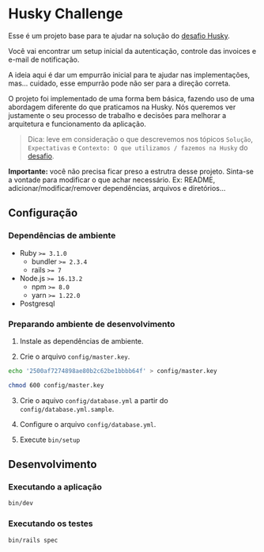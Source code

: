 # Husky Challenge

Esse é um projeto base para te ajudar na solução do [desafio Husky](https://github.com/husky-misc/code-challenge/issues/33).

Você vai encontrar um setup inicial da autenticação, controle das invoices e e-mail de notificação.

A ideia aqui é dar um empurrão inicial para te ajudar nas implementações, mas... cuidado, esse empurrão pode não ser para a direção correta.

O projeto foi implementado de uma forma bem básica, fazendo uso de uma abordagem diferente do que praticamos na Husky. Nós queremos ver justamente o seu processo de trabalho e decisões para melhorar a arquitetura e funcionamento da aplicação.

> Dica: leve em consideração o que descrevemos nos tópicos `Solução`, `Expectativas` e `Contexto: O que utilizamos / fazemos na Husky` do [desafio](https://github.com/husky-misc/code-challenge/issues/33).

**Importante:** você não precisa ficar preso a estrutra desse projeto. Sinta-se a vontade para modificar o que achar necessário. Ex: README, adicionar/modificar/remover dependências, arquivos e diretórios...

## Configuração

### Dependências de ambiente

- Ruby `>= 3.1.0`
  - bundler `>= 2.3.4`
  - rails `>= 7`
- Node.js `>= 16.13.2`
  - npm `>= 8.0`
  - yarn `>= 1.22.0`
- Postgresql

### Preparando ambiente de desenvolvimento

1) Instale as dependências de ambiente.

2) Crie o arquivo `config/master.key`.

```sh
echo '2500af7274898ae80b2c62be1bbbb64f' > config/master.key

chmod 600 config/master.key
```

3) Crie o aquivo `config/database.yml` a partir do `config/database.yml.sample`.

4) Configure o arquivo `config/database.yml`.

5) Execute `bin/setup`

## Desenvolvimento

### Executando a aplicação

```sh
bin/dev
```

### Executando os testes

```sh
bin/rails spec
```
